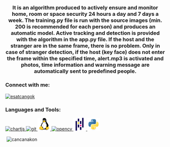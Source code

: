 <h3 align="center">It is an algorithm produced to actively ensure and monitor home, room or space security 24 hours a day and 7 days a week. The training.py file is run with the source images (min. 200 is recommended for each person) and produces an automatic model. Active tracking and detection is provided with the algorithm in the app.py file. If the host and the stranger are in the same frame, there is no problem. Only in case of stranger detection, if the host (key face) does not enter the frame within the specified time, alert.mp3 is activated and photos, time information and warning message are automatically sent to predefined people.</h3>

<h3 align="left">Connect with me:</h3>
<p align="left">
<a href="https://www.linkedin.com/in/esat-can-g%C3%B6k-0555a923b/?originalSubdomain=tr" target="blank"><img align="center" src="https://raw.githubusercontent.com/rahuldkjain/github-profile-readme-generator/master/src/images/icons/Social/linked-in-alt.svg" alt="esatcangok" height="30" width="40" /></a>
</p>

<h3 align="left">Languages and Tools:</h3>
<p align="left"> <a href="https://www.chartjs.org" target="_blank" rel="noreferrer"> <img src="https://www.chartjs.org/media/logo-title.svg" alt="chartjs" width="40" height="40"/> </a> <a href="https://git-scm.com/" target="_blank" rel="noreferrer"> <img src="https://www.vectorlogo.zone/logos/git-scm/git-scm-icon.svg" alt="git" width="40" height="40"/> </a> <a href="https://www.linux.org/" target="_blank" rel="noreferrer"> <img src="https://raw.githubusercontent.com/devicons/devicon/master/icons/linux/linux-original.svg" alt="linux" width="40" height="40"/> </a> <a href="https://opencv.org/" target="_blank" rel="noreferrer"> <img src="https://www.vectorlogo.zone/logos/opencv/opencv-icon.svg" alt="opencv" width="40" height="40"/> </a> <a href="https://pandas.pydata.org/" target="_blank" rel="noreferrer"> <img src="https://raw.githubusercontent.com/devicons/devicon/2ae2a900d2f041da66e950e4d48052658d850630/icons/pandas/pandas-original.svg" alt="pandas" width="40" height="40"/> </a> <a href="https://www.python.org" target="_blank" rel="noreferrer"> <img src="https://raw.githubusercontent.com/devicons/devicon/master/icons/python/python-original.svg" alt="python" width="40" height="40"/> </a> </p>

<p>&nbsp;<img align="center" src="https://github-readme-stats.vercel.app/api?username=cancanakon&show_icons=true&locale=en" alt="cancanakon" /></p>

